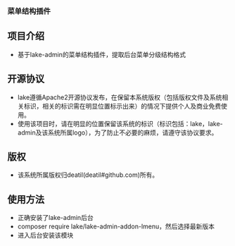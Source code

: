 ### 菜单结构插件


## 项目介绍

*  基于lake-admin的菜单结构插件，提取后台菜单分级结构格式


## 开源协议 

*  lake遵循Apache2开源协议发布，在保留本系统版权（包括版权文件及系统相关标识，相关的标识需在明显位置标示出来）的情况下提供个人及商业免费使用。  
*  使用该项目时，请在明显的位置保留该系统的标识（标识包括：lake，lake-admin及该系统所属logo），为了防止不必要的麻烦，请遵守该协议要求。


## 版权 

*  该系统所属版权归deatil(deatil#github.com)所有。


## 使用方法 

*  正确安装了lake-admin后台
*  composer require lake/lake-admin-addon-lmenu，然后选择最新版本
*  进入后台安装该模块
